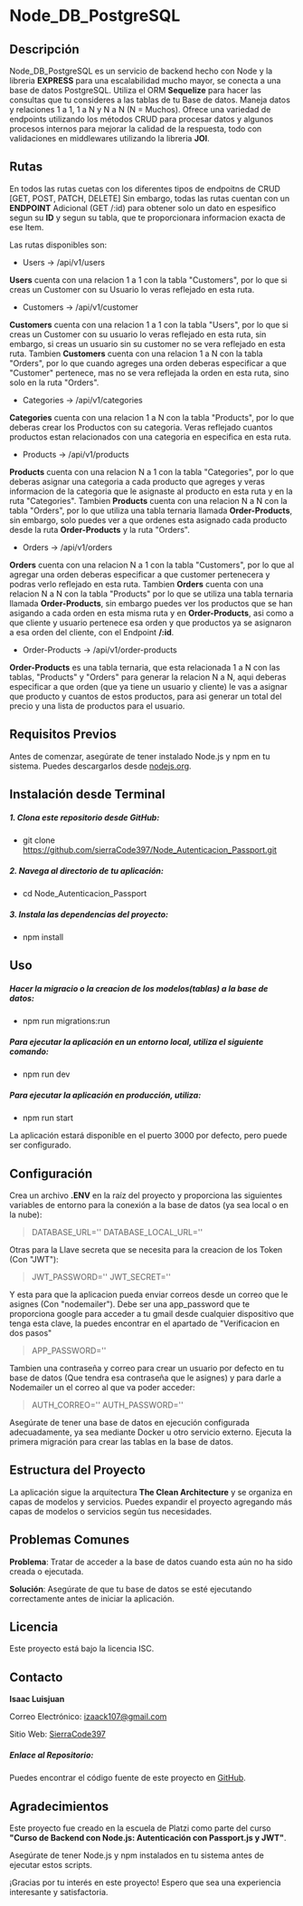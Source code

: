 # Node_DB_PostgreSQL


## Descripción

Node_DB_PostgreSQL es un servicio de backend hecho con Node y la libreria **EXPRESS** para una escalabilidad mucho mayor, se conecta a una base de datos PostgreSQL. Utiliza el ORM **Sequelize** para hacer las consultas que tu consideres a las tablas de tu Base de datos. Maneja datos y relaciones 1 a 1, 1 a N y N a N (N = Muchos). Ofrece una variedad de endpoints utilizando los métodos CRUD para procesar datos y algunos procesos internos para mejorar la calidad de la respuesta, todo con validaciones en middlewares utilizando la libreria **JOI**.

## Rutas

En todos las rutas cuetas con los diferentes tipos de endpoitns de CRUD [GET, POST, PATCH, DELETE]
Sin embargo, todas las rutas cuentan con un **ENDPOINT** Adicional (GET /:id) para obtener solo un dato en espesifico segun su **ID** y segun su tabla, que te proporcionara informacion exacta de ese Item.

Las rutas disponibles son: 

   -  Users -> /api/v1/users

   **Users** cuenta con una relacion 1 a 1 con la tabla "Customers", por lo que si creas un Customer con su Usuario lo veras reflejado en esta ruta.

   -  Customers -> /api/v1/customer

   **Customers** cuenta con una relacion 1 a 1 con la tabla "Users", por lo que si creas un Customer con su usuario lo veras reflejado en esta ruta, sin embargo, si creas un usuario sin su customer no se vera reflejado en esta ruta.
   Tambien **Customers** cuenta con una relacion 1 a N con la tabla "Orders", por lo que cuando agreges una orden deberas especificar a que "Customer" pertenece, mas no se vera reflejada la orden en esta ruta, sino solo en la ruta "Orders".

   -  Categories -> /api/v1/categories

   **Categories** cuenta con una relacion 1 a N con la tabla "Products", por lo que deberas crear los Productos con su categoria. Veras reflejado cuantos productos estan relacionados con una categoria en especifica en esta ruta.

   -  Products -> /api/v1/products

   **Products** cuenta con una relacion N a 1 con la tabla "Categories", por lo que deberas asignar una categoria a cada producto que agreges y veras informacion de la categoria que le asignaste al producto en esta ruta y en la ruta "Categories".
   Tambien **Products** cuenta con una relacion N a N con la tabla "Orders", por lo que utiliza una tabla ternaria llamada **Order-Products**, sin embargo, solo puedes ver a que ordenes esta asignado cada producto desde la ruta **Order-Products** y la ruta "Orders".

   -  Orders -> /api/v1/orders

   **Orders** cuenta con una relacion N a 1 con la tabla "Customers", por lo que al agregar una orden deberas especificar a que customer pertenecera y podras verlo reflejado en esta ruta.
   Tambien **Orders** cuenta con una relacion N a N con la tabla "Products" por lo que se utiliza una tabla ternaria llamada **Order-Products**, sin embargo puedes ver los productos que se han asigando a cada orden en esta misma ruta y en **Order-Products**, asi como a que cliente y usuario pertenece esa orden y que productos ya se asignaron a esa orden del cliente, con el Endpoint **/:id**.

   -  Order-Products -> /api/v1/order-products

   **Order-Products** es una tabla ternaria, que esta relacionada 1 a N con las tablas, "Products" y "Orders" para generar la relacion N a N, aqui deberas especificar a que orden (que ya tiene un usuario y cliente) le vas a asignar que producto y cuantos de estos productos, para asi generar un total del precio y una lista de productos para el usuario.

## Requisitos Previos

Antes de comenzar, asegúrate de tener instalado Node.js y npm en tu sistema. Puedes descargarlos desde [nodejs.org](https://nodejs.org/).

## Instalación desde Terminal

##### 1. Clona este repositorio desde GitHub:

  -  git clone https://github.com/sierraCode397/Node_Autenticacion_Passport.git

##### 2. Navega al directorio de tu aplicación:

-   cd Node_Autenticacion_Passport

##### 3. Instala las dependencias del proyecto:

-  npm install

## Uso

##### Hacer la migracio o la creacion de los modelos(tablas) a la base de datos:

-  npm run migrations:run

##### Para ejecutar la aplicación en un entorno local, utiliza el siguiente comando:

 - npm run dev

##### Para ejecutar la aplicación en producción, utiliza:

- npm run start

La aplicación estará disponible en el puerto 3000 por defecto, pero puede ser configurado.

## Configuración
Crea un archivo **.ENV** en la raíz del proyecto y proporciona las siguientes variables de entorno para la conexión a la base de datos (ya sea local o en la nube):

> DATABASE_URL=''
> DATABASE_LOCAL_URL=''

Otras para la Llave secreta que se necesita para la creacion de los Token (Con "JWT"):

> JWT_PASSWORD=''
> JWT_SECRET=''

Y esta para que la aplicacion pueda enviar correos desde un correo que le asignes (Con "nodemailer"). Debe ser una app_password que te proporciona google para acceder a tu gmail desde cualquier dispositivo que tenga esta clave, la puedes encontrar en el apartado de "Verificacion en dos pasos"

> APP_PASSWORD='' 

Tambien una contraseña y correo para crear un usuario por defecto en tu base de datos (Que tendra esa contraseña que le asignes) y para darle a Nodemailer un el correo al que va poder acceder:

> AUTH_CORREO=''
> AUTH_PASSWORD=''


Asegúrate de tener una base de datos en ejecución configurada adecuadamente, ya sea mediante Docker u otro servicio externo. Ejecuta la primera migración para crear las tablas en la base de datos.

## Estructura del Proyecto
La aplicación sigue la arquitectura **The Clean Architecture** y se organiza en capas de modelos y servicios. Puedes expandir el proyecto agregando más capas de modelos o servicios según tus necesidades.

## Problemas Comunes
**Problema**: Tratar de acceder a la base de datos cuando esta aún no ha sido creada o ejecutada.

**Solución**: Asegúrate de que tu base de datos se esté ejecutando correctamente antes de iniciar la aplicación.

## Licencia
Este proyecto está bajo la licencia ISC.

## Contacto
**Isaac Luisjuan**

Correo Electrónico: izaack107@gmail.com

Sitio Web: [SierraCode397](https://sierracode397.github.io/)
##### Enlace al Repositorio:
Puedes encontrar el código fuente de este proyecto en [GitHub](https://github.com/sierraCode397/Node_Autenticacion_Passport.git).

## Agradecimientos
Este proyecto fue creado en la escuela de Platzi como parte del curso **"Curso de Backend con Node.js: Autenticación con Passport.js y JWT"**.

Asegúrate de tener Node.js y npm instalados en tu sistema antes de ejecutar estos scripts.

¡Gracias por tu interés en este proyecto! Espero que sea una experiencia interesante y satisfactoria.
